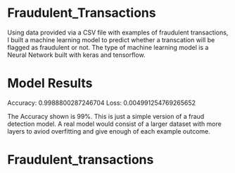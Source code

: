 # Fraudulent_Transactions

Using data provided via a CSV file with examples of fraudulent transactions, I built a machine learning model to predict whether a transcation will be flagged as fraudulent or not. The type of machine learning model is a Neural Network built with keras and tensorflow.

# Model Results

Accuracy: 0.9988800287246704
Loss: 0.004991254769265652

The Accuracy shown is 99%. This is just a simple version of a fraud detection model. A real model would consist of a larger dataset with more layers to aviod overfitting and give enough of each example outcome.
# Fraudulent_transactions
